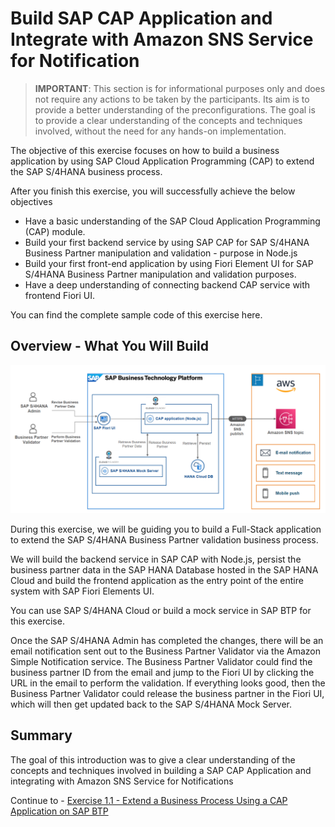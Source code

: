 # Build SAP CAP Application and Integrate with Amazon SNS Service for Notification

> **IMPORTANT**: This section is for informational purposes only and does not require any actions to be taken by the participants. Its aim is to provide a better understanding of the preconfigurations. The goal is to provide a clear understanding of the concepts and techniques involved, without the need for any hands-on implementation.

The objective of this exercise focuses on how to build a business application by using SAP Cloud Application Programming (CAP) to extend the SAP S/4HANA business process.

After you finish this exercise, you will successfully achieve the below objectives

- Have a basic understanding of the SAP Cloud Application Programming (CAP) module.
- Build your first backend service by using SAP CAP for SAP S/4HANA Business Partner manipulation and validation - purpose in Node.js
- Build your first front-end application by using Fiori Element UI for SAP S/4HANA Business Partner manipulation and validation purposes.
- Have a deep understanding of connecting backend CAP service with frontend Fiori UI.

You can find the complete sample code of this exercise here.

## Overview - What You Will Build

![system-architecture](./images/system-architecture.png)

During this exercise, we will be guiding you to build a Full-Stack application to extend the SAP S/4HANA Business Partner validation business process. 

We will build the backend service in SAP CAP with Node.js, persist the business partner data in the SAP HANA Database hosted in the SAP HANA Cloud and build the frontend application as the entry point of the entire system with SAP Fiori Elements UI.

You can use SAP S/4HANA Cloud or build a mock service in SAP BTP for this exercise. 

Once the SAP S/4HANA Admin has completed the changes, there will be an email notification sent out to the Business Partner Validator via the Amazon Simple Notification service. The Business Partner Validator could find the business partner ID from the email and jump to the Fiori UI by clicking the URL in the email to perform the validation. If everything looks good, then the Business Partner Validator could release the business partner in the Fiori UI, which will then get updated back to the SAP S/4HANA Mock Server.

## Summary

The goal of this introduction was to give a clear understanding of the concepts and techniques involved in building a SAP CAP Application and integrating with Amazon SNS Service for Notifications

Continue to - [Exercise 1.1 -  Extend a Business Process Using a CAP Application on SAP BTP](ex1.1/README.md)


